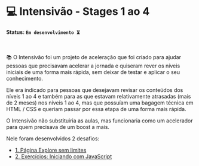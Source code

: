 # 💻 Intensivão - Stages 1 ao 4

**Status: `Em desenvolvimento ⏳`**

<br>

📚 O Intensivão foi um projeto de aceleração que foi criado para ajudar pessoas que precisavam acelerar a jornada e quiseram rever os níveis iniciais de uma forma mais rápida, sem deixar de testar e aplicar o seu conhecimento.

Ele era indicado para pessoas que desejavam revisar os conteúdos dos níveis 1 ao 4 e também para as que estavam relativamente atrasadas (mais de 2 meses) nos níveis 1 ao 4, mas que possuíam uma bagagem técnica em HTML / CSS e queriam passar por essa etapa de uma forma mais rápida.

O Intensivão não substituiria as aulas, mas funcionaria como um acelerador para quem precisava de um boost a mais.

Nele foram desenvolvidos 2 desafios:

* <a href="https://github.com/lucyanovidio/rocketseat-explorer/tree/main/intensivao/desafio-01">1. Página Explore sem limites</a>
* <a href="https://github.com/lucyanovidio/rocketseat-explorer/tree/main/intensivao/desafio-02">2. Exercícios: Iniciando com JavaScript</a>